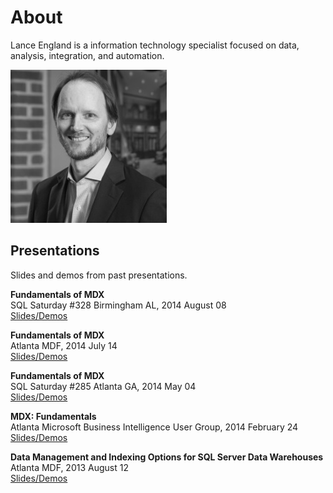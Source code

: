 # About

Lance England is a information technology specialist focused on data, analysis, integration, and automation.

![Lance England profile picture](/assets/img/lance_england.jpg)

## Presentations

Slides and demos from past presentations.

**Fundamentals of MDX**  
SQL Saturday #328 Birmingham AL, 2014 August 08  
[Slides/Demos](/assets/presentations/fundamentals_of_mdx_sqlsat328.zip)

**Fundamentals of MDX**  
Atlanta MDF, 2014 July 14  
[Slides/Demos](/assets/presentations/fundamentals_of_mdx_atlantamdf.zip)

**Fundamentals of MDX**  
SQL Saturday #285 Atlanta GA, 2014 May 04  
[Slides/Demos](/assets/presentations/fundamentals_of_mdx_sqlsat285.zip)

**MDX: Fundamentals**  
Atlanta Microsoft Business Intelligence User Group, 2014 February 24  
[Slides/Demos](/assets/presentations/mdx_fundamentals_atlantabi.zip)

**Data Management and Indexing Options for SQL Server Data Warehouses**  
Atlanta MDF, 2013 August 12  
[Slides/Demos](/assets/presentations/data_mgmt_atlantamdf.zip)
